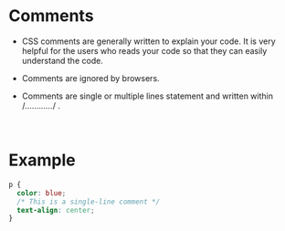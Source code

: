 # Comments

- CSS comments are generally written to explain your code. It is very helpful for the users who reads your code so that they can easily understand the code.

- Comments are ignored by browsers.

- Comments are single or multiple lines statement and written within /_............_/ .

&nbsp;

# Example

```css
p {
  color: blue;
  /* This is a single-line comment */
  text-align: center;
}
```
